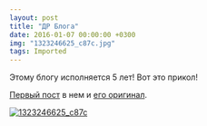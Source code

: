 ```yaml
---
layout: post
title: "ДР Блога"
date: 2016-01-07 00:00:00 +0300
img: "1323246625_c87c.jpg"
tags: Imported
---
```


Этому блогу исполняется 5 лет! Вот это прикол!

[Первый пост](https://blog.alexeyev.me/2011/01/ya-obitayu-i-v-seti/ "Я обитаю и в сети") в нем и [его оригинал](http://vlaim.tumblr.com/post/2638043916/%D1%8F-%D0%BE%D0%B1%D0%B8%D1%82%D0%B0%D1%8E-%D0%B8-%D0%B2-%D1%81%D0%B5%D1%82%D0%B8).

[![1323246625_c87c](/blog/assets/img/1323246625_c87c.jpg)](/blog/assets/img/1323246625_c87c.jpg)